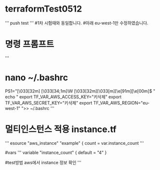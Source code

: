 # terraformTest0512
'''
push test
'''
#1차 시험때와 동일합니다.
#아래 eu-west-1만 수정하였습니다.

# 명령 프롬프트
'''
# nano ~/.bashrc
PS1="\[\033[32m\] \[\033[34;1m\]\W \[\033[32m\]\[\033[m\]\[\e[91m\]\[\e[00m\]$ "
echo "
export TF_VAR_AWS_ACCESS_KEY="키삭제"
export TF_VAR_AWS_SECRET_KEY="키삭제"
export TF_VAR_AWS_REGION="eu-west-1"
">> ~/.bashrc
'''

# 멀티인스턴스 적용 instance.tf
'''
esource "aws_instance" "example" {
  count         = var.instance_count
'''

#vars
'''
variable "instance_count" {
  default = "4"
}

#test방법
aws에서 instance 정보 확인
'''
